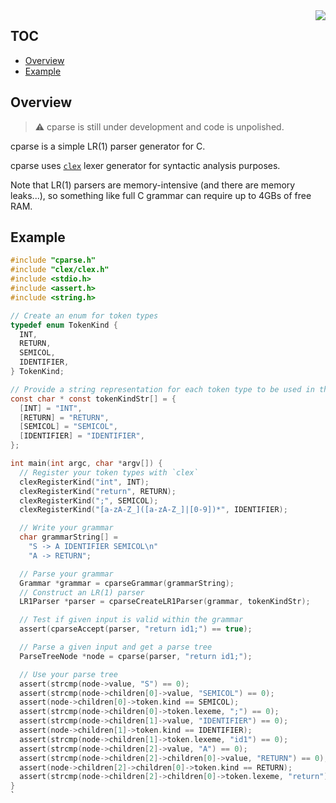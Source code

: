 <img align="right" src="https://github.com/h2337/file-hosting/blob/56bab6af914d90ee5b1dd5f568f1ccd3af5cf3b9/cparse.png?raw=true">

## TOC

* [Overview](#overview)
* [Example](#example)

## Overview

> :warning: cparse is still under development and code is unpolished.

cparse is a simple LR(1) parser generator for C.

cparse uses [`clex`](https://github.com/h2337/clex) lexer generator for syntactic analysis purposes.

Note that LR(1) parsers are memory-intensive (and there are memory leaks...), so something like full C grammar can require up to 4GBs of free RAM.

## Example

```c
#include "cparse.h"
#include "clex/clex.h"
#include <stdio.h>
#include <assert.h>
#include <string.h>

// Create an enum for token types
typedef enum TokenKind {
  INT,
  RETURN,
  SEMICOL,
  IDENTIFIER,
} TokenKind;

// Provide a string representation for each token type to be used in the grammar
const char * const tokenKindStr[] = {
  [INT] = "INT",
  [RETURN] = "RETURN",
  [SEMICOL] = "SEMICOL",
  [IDENTIFIER] = "IDENTIFIER",
};

int main(int argc, char *argv[]) {
  // Register your token types with `clex`
  clexRegisterKind("int", INT);
  clexRegisterKind("return", RETURN);
  clexRegisterKind(";", SEMICOL);
  clexRegisterKind("[a-zA-Z_]([a-zA-Z_]|[0-9])*", IDENTIFIER);

  // Write your grammar
  char grammarString[] =
    "S -> A IDENTIFIER SEMICOL\n"
    "A -> RETURN";

  // Parse your grammar
  Grammar *grammar = cparseGrammar(grammarString);
  // Construct an LR(1) parser
  LR1Parser *parser = cparseCreateLR1Parser(grammar, tokenKindStr);

  // Test if given input is valid within the grammar
  assert(cparseAccept(parser, "return id1;") == true);

  // Parse a given input and get a parse tree
  ParseTreeNode *node = cparse(parser, "return id1;");

  // Use your parse tree
  assert(strcmp(node->value, "S") == 0);
  assert(strcmp(node->children[0]->value, "SEMICOL") == 0);
  assert(node->children[0]->token.kind == SEMICOL);
  assert(strcmp(node->children[0]->token.lexeme, ";") == 0);
  assert(strcmp(node->children[1]->value, "IDENTIFIER") == 0);
  assert(node->children[1]->token.kind == IDENTIFIER);
  assert(strcmp(node->children[1]->token.lexeme, "id1") == 0);
  assert(strcmp(node->children[2]->value, "A") == 0);
  assert(strcmp(node->children[2]->children[0]->value, "RETURN") == 0);
  assert(node->children[2]->children[0]->token.kind == RETURN);
  assert(strcmp(node->children[2]->children[0]->token.lexeme, "return") == 0);
}
`

